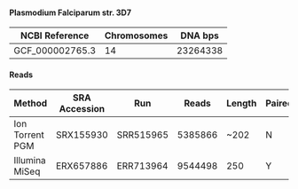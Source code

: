 #### Plasmodium Falciparum str. 3D7

| NCBI Reference  | Chromosomes | DNA bps  |
| --------------- | ----------- | -------- |
| GCF_000002765.3 | 14          | 23264338 |

#### Reads

|      Method     | SRA Accession |    Run    |  Reads  | Length | Paired? | SNPs |
|-----------------|---------------|-----------|---------|--------|---------|------|
| Ion Torrent PGM | SRX155930     | SRR515965 | 5385866 | ~202   | N       | 3692 |
| Illumina MiSeq  | ERX657886     | ERR713964 | 9544498 | 250    | Y       | 2527 |
